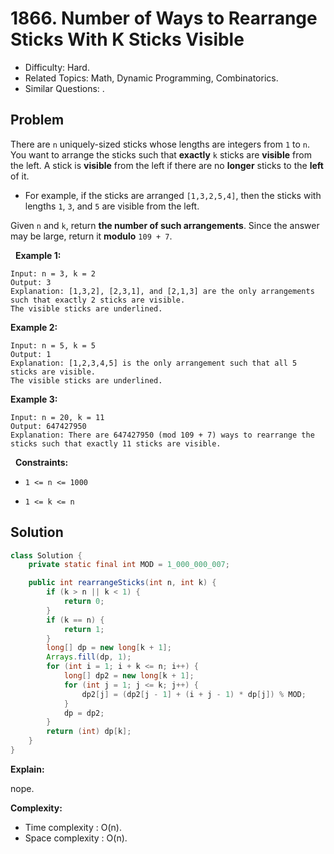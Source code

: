 # 1866. Number of Ways to Rearrange Sticks With K Sticks Visible

- Difficulty: Hard.
- Related Topics: Math, Dynamic Programming, Combinatorics.
- Similar Questions: .

## Problem

There are ```n``` uniquely-sized sticks whose lengths are integers from ```1``` to ```n```. You want to arrange the sticks such that **exactly** ```k``` sticks are **visible** from the left. A stick is **visible** from the left if there are no **longer** sticks to the **left** of it.


	
- For example, if the sticks are arranged ```[1,3,2,5,4]```, then the sticks with lengths ```1```, ```3```, and ```5``` are visible from the left.


Given ```n``` and ```k```, return **the **number** of such arrangements**. Since the answer may be large, return it **modulo** ```109 + 7```.

 
**Example 1:**

```
Input: n = 3, k = 2
Output: 3
Explanation: [1,3,2], [2,3,1], and [2,1,3] are the only arrangements such that exactly 2 sticks are visible.
The visible sticks are underlined.
```

**Example 2:**

```
Input: n = 5, k = 5
Output: 1
Explanation: [1,2,3,4,5] is the only arrangement such that all 5 sticks are visible.
The visible sticks are underlined.
```

**Example 3:**

```
Input: n = 20, k = 11
Output: 647427950
Explanation: There are 647427950 (mod 109 + 7) ways to rearrange the sticks such that exactly 11 sticks are visible.
```

 
**Constraints:**


	
- ```1 <= n <= 1000```
	
- ```1 <= k <= n```



## Solution

```java
class Solution {
    private static final int MOD = 1_000_000_007;

    public int rearrangeSticks(int n, int k) {
        if (k > n || k < 1) {
            return 0;
        }
        if (k == n) {
            return 1;
        }
        long[] dp = new long[k + 1];
        Arrays.fill(dp, 1);
        for (int i = 1; i + k <= n; i++) {
            long[] dp2 = new long[k + 1];
            for (int j = 1; j <= k; j++) {
                dp2[j] = (dp2[j - 1] + (i + j - 1) * dp[j]) % MOD;
            }
            dp = dp2;
        }
        return (int) dp[k];
    }
}
```

**Explain:**

nope.

**Complexity:**

* Time complexity : O(n).
* Space complexity : O(n).
